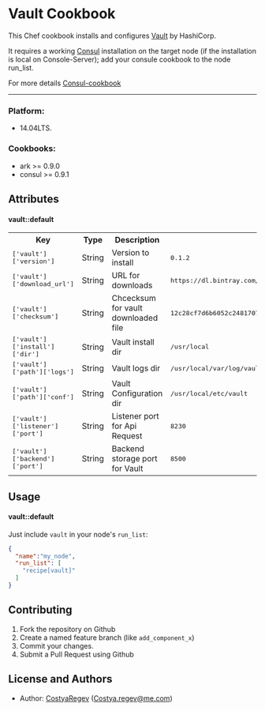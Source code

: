 Vault Cookbook
==============
This Chef cookbook installs and configures  [Vault][4] by HashiCorp.


It requires a working [Consul][1] installation on the target node
(if the installation is local on Console-Server); add your consule cookbook to the node run_list.

For more details [Consul-cookbook][3]

------------

### Platform:

* 14.04LTS.


### Cookbooks:

* ark >= 0.9.0
* consul >= 0.9.1


Attributes
----------

#### vault::default

<table>
  <tr>
    <th>Key</th>
    <th>Type</th>
    <th>Description</th>
    <th>Default</th>
  </tr>
  <tr>
    <td><tt>['vault']['version']</tt></td>
    <td>String</td>
    <td>Version to install</td>
    <td><tt>0.1.2</tt></td>
  </tr>
  <tr>
    <td><tt>['vault']['download_url']</tt></td>
    <td>String</td>
    <td>URL for  downloads</td>
    <td><tt>https://dl.bintray.com/mitchellh/vault/</tt></td>
  </tr>
   <tr>
    <td><tt>['vault']['checksum']</tt></td>
    <td>String</td>
    <td>Chcecksum for vault downloaded file</td>
    <td><tt>12c28cf7d6b6052c24817072fb95d4cfa2a391b507c705e960faf11afb5ee6ad</tt></td>
  </tr>
  <tr>
    <td><tt>['vault']['install']['dir']</tt></td>
    <td>String</td>
    <td>Vault install dir</td>
    <td><tt>/usr/local</tt></td>
  </tr>
  <tr>
    <td><tt>['vault']['path']['logs']</tt></td>
    <td>String</td>
    <td>Vault logs dir</td>
    <td><tt>/usr/local/var/log/vault</tt></td>
  </tr>
  <tr>
    <td><tt>['vault']['path']['conf']</tt></td>
    <td>String</td>
    <td>Vault Configuration dir</td>
    <td><tt>/usr/local/etc/vault</tt></td>
  </tr>
  <tr>
    <td><tt>['vault']['listener']['port']</tt></td>
    <td>String</td>
    <td>Listener port for Api Request</td>
    <td><tt>8230</tt></td>
  </tr>
  <tr>
    <td><tt>['vault']['backend']['port']</tt></td>
    <td>String</td>
    <td>Backend storage port for Vault</td>
    <td><tt>8500</tt></td>
  </tr>
</table>


Usage
-----
#### vault::default
Just include `vault` in your node's `run_list`:

```json
{
  "name":"my_node",
  "run_list": [
    "recipe[vault]"
  ]
}
```

Contributing
------------

1. Fork the repository on Github
2. Create a named feature branch (like `add_component_x`)
3. Commit your changes.
4. Submit a Pull Request using Github

License and Authors
-------------------
- Author: [CostyaRegev][3] (<Costya.regev@me.com>)

[1]: http://consul.io
[2]: https://github.com/johnbellone/consul-cookbook
[3]: https://github.com/CostyaRegev
[4]: https://vaultproject.io/

